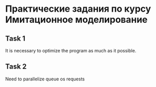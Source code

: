 # Практические задания по курсу Имитационное моделирование

## Task 1
It is necessary to optimize the program as much as it possible.

## Task 2
Need to parallelize queue os requests

